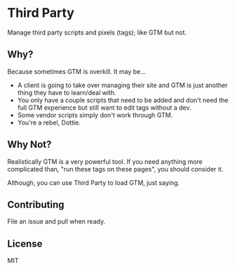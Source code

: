 # Third Party
Manage third party scripts and pixels (tags); like GTM but not.

## Why?
Because sometimes GTM is overkill. It may be...
- A client is going to take over managing their site and GTM is just another
thing they have to learn/deal with.
- You only have a couple scripts that need to be added and don't need the full
GTM experience but still want to edit tags without a dev.
- Some vendor scripts simply don't work through GTM.
- You're a rebel, Dottie.

## Why Not?
Realistically GTM is a very powerful tool. If you need anything more complicated
than, "run these tags on these pages", you should consider it.

Although, you can use Third Party to load GTM, just saying.

## Contributing
File an issue and pull when ready.

## License
MIT

